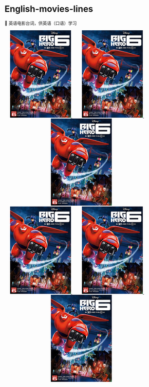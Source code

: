 # English-movies-lines
🍟 英语电影台词，供英语（口语）学习

<div align=center>
    <a href="">
        <img src="pics/bighero6.jpg" width=200>
    </a>
    &emsp;&emsp;
    <a href="">
        <img src="pics/bighero6.jpg" width=200>
    </a>
    &emsp;&emsp;
    <a href="">
        <img src="pics/bighero6.jpg" width=200>
    </a>
</div>

<div align=center>
    <a href="">
        <img src="pics/bighero6.jpg" width=200>
    </a>
    &emsp;&emsp;
    <a href="">
        <img src="pics/bighero6.jpg" width=200>
    </a>
    &emsp;&emsp;
    <a href="">
        <img src="pics/bighero6.jpg" width=200>
    </a>
</div>

